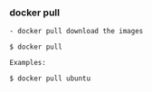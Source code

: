 
### docker pull

    - docker pull download the images

    $ docker pull

    Examples:

    $ docker pull ubuntu